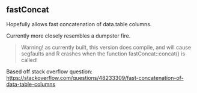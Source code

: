 ## fastConcat

Hopefully allows fast concatenation of data.table columns.

Currently more closely resembles a dumpster fire.

> Warning! as currently built, this version does compile, and will cause segfaults and R crashes when the function fastConcat::concat() is called!


Based off stack overflow question: 
https://stackoverflow.com/questions/48233309/fast-concatenation-of-data-table-columns
